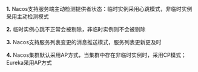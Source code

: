  **1.** Nacos支持服务端主动检测提供者状态：临时实例采用心跳模式，非临时实例采用主动检测模式

 **2.** 临时实例心跳不正常会被剔除，非临时实例则不会被剔除

 **3.**  Nacos支持服务列表变更的消息推送模式，服务列表更新更及时

 **4.** Nacos集群默认采用AP方式，当集群中存在非临时实例时，采用CP模式；Eureka采用AP方式